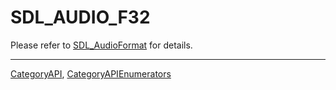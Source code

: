 # SDL_AUDIO_F32

Please refer to [SDL_AudioFormat](SDL_AudioFormat) for details.

----
[CategoryAPI](CategoryAPI), [CategoryAPIEnumerators](CategoryAPIEnumerators)

